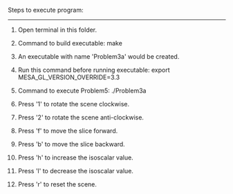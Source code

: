 
Steps to execute program:
_________________________________________________

1. Open terminal in this folder.

2. Command to build executable: 
	make

3. An executable with name 'Problem3a' would be created.

4. Run this command before running executable: 
	export MESA_GL_VERSION_OVERRIDE=3.3

5. Command to execute Problem5: 
	./Problem3a

6. Press '1' to rotate the scene clockwise.

7. Press '2' to rotate the scene anti-clockwise.

8. Press 'f' to move the slice forward.

9. Press 'b' to move the slice backward.

10. Press 'h' to increase the isoscalar value. 

11. Press 'l' to decrease the isoscalar value. 

12. Press 'r' to reset the scene.